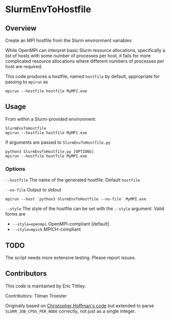 # SlurmEnvToHostfile

## Overview
Create an MPI hostfile from the Slurm environment variables

While OpenMPI can interpret basic Slurm resource allocations, specifically a list of hosts with some number of processes per host, it fails for more complicated resource allocations where different numbers of processes per host are required.

This code produces a hostfile, named `hostfile` by default, appropriate for passing to `mpirun` as

```
mpirun --hostfile hostfile MyMPI.exe
```

## Usage

From within a Slurm-provided environment:
```
SlurmEnvToHostfile
mpirun --hostfile hostfile MyMPI.exe
```

If arguments are passed to `SlurmEnvToHostfile.py`
```
python3 SlurmEnvToHostfile.py [OPTIONS]
mpirun --hostfile hostfile MyMPI.exe
```

### Options

`--hostfile` The name of the generated hostfile. Default `hostfile`

`--no-file`  Output to stdout
```
mpirun --host `python3 SlurmEnvToHostfile --no-file` MyMPI.exe
```   

`--style` The style of the hostfile can be set with the `--style` argument. Valid forms are
 * `--style=openmpi` OpenMPI-compliant [default]
 * `--style=mpich`   MPICH-compliant

## TODO

The script needs more extensive testing. Please report issues.

## Contributors

This code is maintained by Eric Tittley.

Contributors:
 Tilman Troester

Originally based on [Christopher Hoffman's code](https://github.com/pftool/pftool/blob/master/scripts/pfscripts.py)
but extended to parse `SLURM_JOB_CPUS_PER_NODE` correctly, not just as a single integer.
